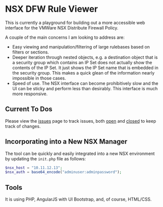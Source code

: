 # NSX DFW Rule Viewer

This is currently a playground for building out a more accessible web interface for the VMWare NSX Distribute Firewall Policy.

A couple of the main concerns I am looking to address are:
* Easy viewing and manipulation/filtering of large rulebases based on filters or sections.
* Deeper iteration through nested objects, e.g. a destination object that is a security group which contains an IP Set does not actually show the contents of the IP Set. It just shows the IP Set name that is embedded in the security group. This makes a quick glean of the information nearly impossible in those cases.
* Speed of use. The NSX interface can become prohibitively slow and the UI can be sticky and perform less than desirably. This interface is much more responsive. 

## Current To Dos
Please view the [issues](http://git.sdel.force3.com/rwolfe/nsx-firewall-viewer/issues) page to track issues, both [open](http://git.sdel.force3.com/rwolfe/nsx-firewall-viewer/issues?type=all&sort=&state=open) and [closed](http://git.sdel.force3.com/rwolfe/nsx-firewall-viewer/issues?type=all&sort=&state=closed) to keep track of changes.

## Incorporating into a New NSX Manager
The tool can be quickly and easily integrated into a new NSX environment by updating the `init.php` file as follows: 
``` php
$nsx_host = "10.11.12.13";
$nsx_auth = base64_encode("adminuser:adminpassword");
```
## Tools
It is using PHP, AngularJS with UI Bootstrap, and, of course, HTML/CSS.
